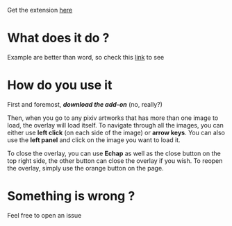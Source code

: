 Get the extension [here](https://chrome.google.com/webstore/detail/pixiv-image-overlay/gkgednhbigllgbienlgmfflijoaalpcg/related?authuser=1&hl=en-GB)

<h1>What does it do ?</h1>

Example are better than word, so check this [link](https://puu.sh/HvMVz/07dc2012a5.mp4) to see

<h1>How do you use it</h1>

First and foremost, ***download the add-on*** (no, really?)

Then, when you go to any pixiv artworks that has more than one image to load, the overlay will load itself.
To navigate through all the images, you can either use **left click** (on each side of the image) or **arrow keys**.
You can also use the **left panel** and click on the image you want to load it.

To close the overlay, you can use **Echap** as well as the close button on the top right side, the other button can close the overlay if you wish. To reopen the overlay, simply use the orange button on the page.

<h1>Something is wrong ?</h1>

Feel free to open an issue
